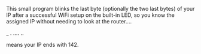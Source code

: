 This small program blinks the last byte (optionally the two last bytes) of your IP after a successful WiFi setup on the built-in LED,
so you know the assigned IP without needing to look at the router.... 

_ . .... .. 

means your IP ends with 142.

